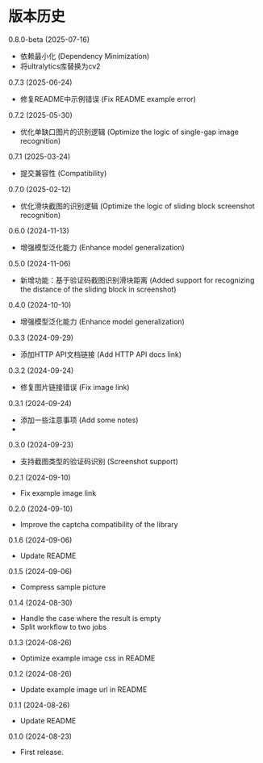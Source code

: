 
# 版本历史
0.8.0-beta (2025-07-16)
* 依赖最小化 (Dependency Minimization)
* 将ultralytics库替换为cv2

0.7.3 (2025-06-24)
* 修复README中示例错误 (Fix README example error)

0.7.2 (2025-05-30)
* 优化单缺口图片的识别逻辑 (Optimize the logic of single-gap image recognition)

0.7.1 (2025-03-24)
* 提交兼容性 (Compatibility)

0.7.0 (2025-02-12)
* 优化滑块截图的识别逻辑 (Optimize the logic of sliding block screenshot recognition)

0.6.0 (2024-11-13)
* 增强模型泛化能力 (Enhance model generalization)

0.5.0 (2024-11-06)
* 新增功能：基于验证码截图识别滑块距离 (Added support for recognizing the distance of the sliding block in screenshot)

0.4.0 (2024-10-10)
* 增强模型泛化能力 (Enhance model generalization)

0.3.3 (2024-09-29)
* 添加HTTP API文档链接 (Add HTTP API docs link)

0.3.2 (2024-09-24)
* 修复图片链接错误 (Fix image link)

0.3.1 (2024-09-24)
* 添加一些注意事项 (Add some notes)
* 
0.3.0 (2024-09-23)
* 支持截图类型的验证码识别 (Screenshot support)

0.2.1 (2024-09-10)
* Fix example image link

0.2.0 (2024-09-10)
* Improve the captcha compatibility of the library

0.1.6 (2024-09-06)
* Update README

0.1.5 (2024-09-06)
* Compress sample picture

0.1.4 (2024-08-30)
* Handle the case where the result is empty
* Split workflow to two jobs

0.1.3 (2024-08-26)

* Optimize example image css in README

0.1.2 (2024-08-26)

* Update example image url in README

0.1.1 (2024-08-26)

* Update README

0.1.0 (2024-08-23)

* First release.